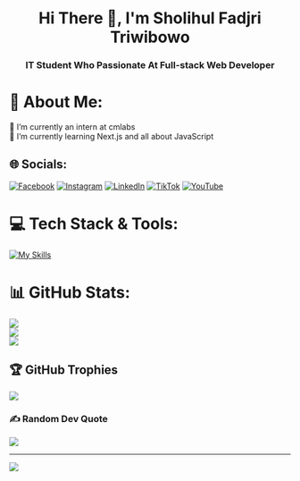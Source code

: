 <h1 align="center">Hi There 👋, I'm Sholihul Fadjri Triwibowo</h1>
<h3 align="center">IT Student Who Passionate At Full-stack Web Developer</h3>

# 💫 About Me:
🔭 I’m currently an intern at cmlabs<br>🌱 I’m currently learning Next.js and all about JavaScript


## 🌐 Socials:
[![Facebook](https://img.shields.io/badge/Facebook-%231877F2.svg?logo=Facebook&logoColor=white)](https://www.facebook.com/fadjri.triwibowo.5) [![Instagram](https://img.shields.io/badge/Instagram-%23E4405F.svg?logo=Instagram&logoColor=white)](https://instagram.com/fdjritw) [![LinkedIn](https://img.shields.io/badge/LinkedIn-%230077B5.svg?logo=linkedin&logoColor=white)](https://www.linkedin.com/in/sholihul-fadjri-triwibowo-220480289/) [![TikTok](https://img.shields.io/badge/TikTok-%23000000.svg?logo=TikTok&logoColor=white)](https://tiktok.com/@fdjritw) [![YouTube](https://img.shields.io/badge/YouTube-%23FF0000.svg?logo=YouTube&logoColor=white)](https://youtube.com/@@fdjritw)

# 💻 Tech Stack & Tools:
[![My Skills](https://skillicons.dev/icons?i=html,css,php,java,js,ts,cpp,dart,alpinejs,bootstrap,flutter,laravel,nodejs,nextjs,vercel,npm,react,tailwindcss,vite,symfony,mysql,vscode,postman,figma,arduino&theme=dark&perline=10)](https://skillicons.dev)

# 📊 GitHub Stats:
![](https://github-readme-stats.vercel.app/api?username=Fdjri&theme=dark&hide_border=true&include_all_commits=true&count_private=false)<br/>
![](https://nirzak-streak-stats.vercel.app/?user=Fdjri&theme=dark&hide_border=true)<br/>
![](https://github-readme-stats.vercel.app/api/top-langs/?username=Fdjri&theme=dark&hide_border=true&include_all_commits=true&count_private=false&layout=compact)

## 🏆 GitHub Trophies
![](https://github-profile-trophy.vercel.app/?username=Fdjri&theme=radical&no-frame=false&no-bg=true&margin-w=4)

### ✍️ Random Dev Quote
![](https://quotes-github-readme.vercel.app/api?type=horizontal&theme=radical)

---
[![](https://visitcount.itsvg.in/api?id=Fdjri&icon=0&color=0)](https://visitcount.itsvg.in)

<!-- Proudly created with GPRM ( https://gprm.itsvg.in ) -->
